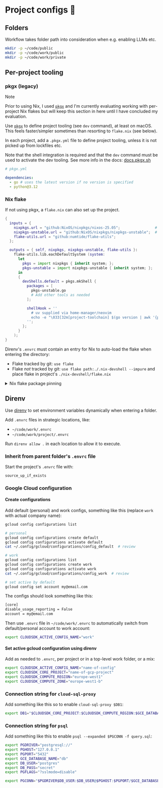 # Project configs 🧢

## Folders

Workflow takes folder path into consideration when e.g. enabling LLMs etc.

```bash
mkdir -p ~/code/public
mkdir -p ~/code/work/public
mkdir -p ~/code/work/private
```

## Per-project tooling

### pkgx (legacy)

> [!NOTE]
>
> Prior to using Nix, I used [`pkgx`](https://docs.pkgx.sh) and I'm currently
> evaluating working with per-project Nix flakes but will keep this section in
> here until I have concluded my evaluation.

Use [`pkgx`](https://docs.pkgx.sh) to define project tooling (see `dev`
command), at least on macOS. This feels faster/simpler sometimes than resorting
to `flake.nix` (see below).

In each project, add a `.pkgx.yml` file to define project tooling, unless it is
not picked up from lockfiles etc.

Note that the shell integration is required and that the `dev` command must be
used to activate the dev tooling. See more info in the docs:
[docs.pkgx.sh](https://docs.pkgx.sh)

```yaml
# pkgx.yml

dependencies:
  - go # uses the latest version if no version is specified
  - python@3.12
```

### Nix flake

If not using pkgx, a `flake.nix` can also set up the project.

```nix
{
  inputs = {
    nixpkgs.url = "github:NixOS/nixpkgs/nixos-25.05";                # stable
    nixpkgs-unstable.url = "github:NixOS/nixpkgs/nixpkgs-unstable";  # unstable
    flake-utils.url = "github:numtide/flake-utils";
  };

  outputs = { self, nixpkgs, nixpkgs-unstable, flake-utils }:
    flake-utils.lib.eachDefaultSystem (system:
      let
        pkgs = import nixpkgs { inherit system; };
        pkgs-unstable = import nixpkgs-unstable { inherit system; };
      in
      {
        devShells.default = pkgs.mkShell {
          packages = [
            pkgs-unstable.go
            # Add other tools as needed
          ];

          shellHook = ''
            # uv supplied via home-manager/neovim
            echo -e "\033[32m[project-toolchain] $(go version | awk '{print $3}') | $(uv --version)\033[0m"
          '';
        };
      }
    );
}
```

Direnv's `.envrc` must contain an entry for Nix to auto-load the flake when
entering the directory:

- Flake tracked by git: `use flake`
- Flake _not_ tracked by git: `use flake path:./.nix-devshell --impure` and
  place flake in project's `./nix-devshell/flake.nix`

<details><summary>Nix flake package pinning</summary>

To pin specific versions of tools like python or go in your dotfiles'
`flake.nix`:

**Method 1: Use version-specific packages**

```nix
packages = with inputs.nixpkgs-unstable.legacyPackages.aarch64-darwin; [
  python311     # Python 3.11
  python312     # Python 3.12
  go_1_21       # Go 1.21
  go_1_22       # Go 1.22
];
```

**Method 2: Mix stable and unstable packages**

```nix
devShells.default = pkgs.mkShell {
  packages = [
    # From stable
    pkgs.python311

    # From unstable
    pkgs-unstable.go_1_23
    pkgs-unstable.nodejs_22
  ];
};
```

**Method 3: Pin to specific nixpkgs commit**

```nix
inputs = {
  nixpkgs-python311.url = "github:NixOS/nixpkgs/commit-hash-with-desired-version";
};
```

**Method 4: Access packages from older nixpkgs releases**

Sometimes you need packages that are no longer available in current releases
(e.g., Python 3.9). Add the older nixpkgs as an input:

```nix
{
  inputs = {
    nixpkgs.url = "github:NixOS/nixpkgs/nixos-25.05"; # stable
    nixpkgs-unstable.url = "github:NixOS/nixpkgs/nixpkgs-unstable"; # unstable
    nixpkgs-python39.url = "github:NixOS/nixpkgs/nixos-24.11"; # has Python 3.9
    flake-utils.url = "github:numtide/flake-utils";
  };

  outputs =
    {
      self,
      nixpkgs,
      nixpkgs-unstable,
      nixpkgs-python39,
      flake-utils,
    }:
    flake-utils.lib.eachDefaultSystem (
      system:
      let
        pkgs = import nixpkgs { inherit system; };
        pkgs-unstable = import nixpkgs-unstable { inherit system; };
        pkgs-python39 = import nixpkgs-python39 { inherit system; };
        python = pkgs-python39.python39;
      in
      {
        devShells.default = pkgs.mkShell {
          packages = [
            python
            (python.withPackages (p: [
              # Add pip packages here (but likely just use `uv sync` instead)
              # p.requests
              # p.numpy
            ]))

            # Add any other packages you need here
            pkgs-unstable.go
            pkgs.ruby
          ];

          shellHook = ''
            # uv supplied via home-manager/neovim
            echo -e "\033[32m[project-toolchain] $(python --version) | $(uv --version)\033[0m"

            # export UV_PYTHON_PREFERENCE="only-system"
            # export UV_PYTHON=${python}/bin/python
          '';
        };
      }
    );
}
```

Note that the example also includes an example of how to define pip dependencies
via Nix. However, the normal use case is to define these in a `pyproject.toml`
and use `uv sync` to install the virtual environment with these dependencies.

**Search for available versions:**

- CLI stable: `nix search nixpkgs python3` or `nix search nixpkgs go`
- CLI unstable: `nix search github:NixOS/nixpkgs/nixpkgs-unstable python3`
- Online: [search.nixos.org/packages](https://search.nixos.org/packages) (toggle
  e.g. "25.05" ↔ "unstable" channel)
- Browse source: [github.com/NixOS/nixpkgs](https://github.com/NixOS/nixpkgs)

</details>

## Direnv

Use [direnv](https://direnv.net) to set environment variables dynamically when
entering a folder.

Add `.envrc` files in strategic locations, like:

- `~/code/work/.envrc`
- `~/code/work/project/.envrc`

Run `direnv allow .` in each location to allow it to execute.

### Inherit from parent folder's `.envrc` file

Start the project's `.envrc` file with:

```sh
source_up_if_exists
```

### Google Cloud configuration

#### Create configurations

Add default (personal) and work configs, something like this (replace `work`
with actual company name):

```bash
gcloud config configurations list

# personal
gcloud config configurations create default
gcloud config configurations activate default
cat ~/.config/gcloud/configurations/config_default  # review

# work
gcloud config configurations list
gcloud config configurations create work
gcloud config configurations activate work
cat ~/.config/gcloud/configurations/config_work  # review

# set active by default
gcloud config set account my@email.com
```

The configs should look something like this:

```sh
[core]
disable_usage_reporting = False
account = my@email.com
```

Then use `.envrc` file in `~/code/work/.envrc` to automatically switch from
default/personal account to work account:

```sh
export CLOUDSDK_ACTIVE_CONFIG_NAME="work"
```

#### Set active gcloud configuration using direnv

Add as needed to `.envrc`, per project or in a top-level work folder, or a mix:

```sh
export CLOUDSDK_ACTIVE_CONFIG_NAME="name-of-config"
export CLOUDSDK_CORE_PROJECT="name-of-gcp-project"
export CLOUDSDK_COMPUTE_REGION="europe-west1"
export CLOUDSDK_COMPUTE_ZONE="europe-west1-b"
```

### Connection string for `cloud-sql-proxy`

Add something like this so to enable `cloud-sql-proxy $DB1`:

```sh
export DB1="$CLOUDSDK_CORE_PROJECT:$CLOUDSDK_COMPUTE_REGION:$GCE_DATABASE_INSTANCE_1"
```

### Connection string for `psql`

Add something like this to enable `psql --expanded $PGCONN -f query.sql`:

```sh
export PGDRIVER="postgresql://"
export PGHOST="127.0.0.1"
export PGPORT="5432"
export GCE_DATABASE_NAME="db"
export DB_USER="postgres"
export DB_PASS="secret"
export PGFLAGS="?sslmode=disable"

export PGCONN="$PGDRIVER$DB_USER:$DB_USER@$PGHOST:$PGPORT/$GCE_DATABASE_NAME$PGFLAGS"
```
